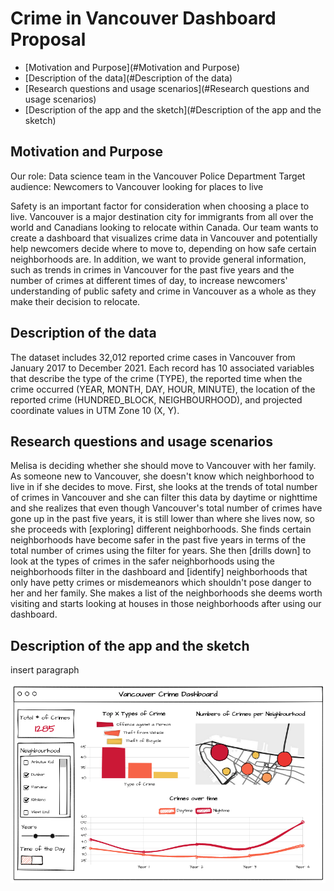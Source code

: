 Crime in Vancouver Dashboard Proposal
================

-   [Motivation and Purpose](#Motivation and Purpose)
-   [Description of the data](#Description of the data)
-   [Research questions and usage scenarios](#Research questions and usage scenarios)
-   [Description of the app and the sketch](#Description of the app and the sketch)

## Motivation and Purpose
Our role: Data science team in the Vancouver Police Department
Target audience: Newcomers to Vancouver looking for places to live
 
Safety is an important factor for consideration when choosing a place to live. Vancouver is a major destination city for immigrants from all over the world and Canadians looking to relocate within Canada. Our team wants to create a dashboard that visualizes crime data in Vancouver and potentially help newcomers decide where to move to, depending on how safe certain neighborhoods are. In addition, we want to provide general information, such as trends in crimes in Vancouver for the past five years and the number of crimes at different times of day, to increase newcomers' understanding of public safety and crime in Vancouver as a whole as they make their decision to relocate.


## Description of the data
The dataset includes 32,012 reported crime cases in Vancouver from January 2017 to December 2021. Each record has 10 associated variables that describe the type of the crime (TYPE), the reported time when the crime occurred (YEAR, MONTH, DAY, HOUR, MINUTE), the location of the reported crime (HUNDRED_BLOCK, NEIGHBOURHOOD), and projected coordinate values in UTM Zone 10 (X, Y). 

## Research questions and usage scenarios
Melisa is deciding whether she should move to Vancouver with her family. As someone new to Vancouver, she doesn't know which neighborhood to live in if she decides to move. First, she looks at the trends of total number of crimes in Vancouver and she can filter this data by daytime or nighttime and she realizes that even though Vancouver's total number of crimes have gone up in the past five years, it is still lower than where she lives now, so she proceeds with [exploring] different neighborhoods. She finds certain neighborhoods have become safer in the past five years in terms of the total number of crimes using the filter for years. She then [drills down] to look at the types of crimes in the safer neighborhoods using the neighborhoods filter in the dashboard and [identify] neighborhoods that only have petty crimes or misdemeanors which shouldn't pose danger to her and her family. She makes a list of the neighborhoods she deems worth visiting and starts looking at houses in those neighborhoods after using our dashboard.

## Description of the app and the sketch
insert paragraph

![Example Sketch](src/dashboard_sketch.png)
